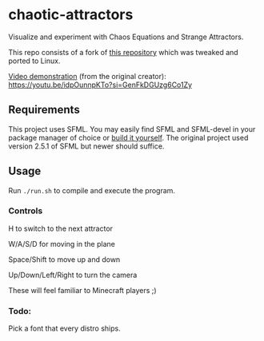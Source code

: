 # chaotic-attractors

Visualize and experiment with Chaos Equations and Strange Attractors.

This repo consists of a fork of [this repository](https://github.com/orfeasliossatos/Coding-Projects) which was tweaked and ported to Linux.

[Video demonstration](https://youtu.be/idpOunnpKTo?si=GenFkDGUzg6Co1Zy) (from the original creator): https://youtu.be/idpOunnpKTo?si=GenFkDGUzg6Co1Zy

## Requirements

This project uses SFML. You may easily find SFML and SFML-devel in your package manager of choice or [build it yourself](https://github.com/SFML/SFML). The original project used version 2.5.1 of SFML but newer should suffice.

## Usage

Run `./run.sh` to compile and execute the program.

### Controls

H to switch to the next attractor

W/A/S/D for moving in the plane

Space/Shift to move up and down

Up/Down/Left/Right to turn the camera

These will feel familiar to Minecraft players ;)

### Todo:

Pick a font that every distro ships.
